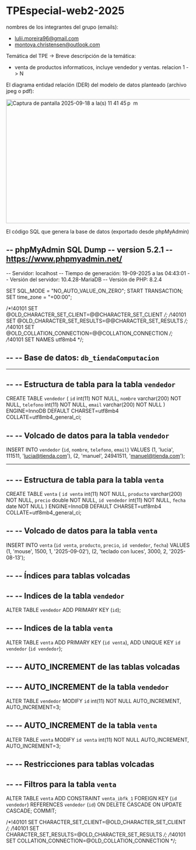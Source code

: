 # TPEspecial-web2-2025


nombres de los integrantes del grupo (emails):
 - lulii.moreira96@gmail.com
 - montoya.christensen@outlook.com
   
Temática del TPE -> Breve descripción de la temática:
 - venta de productos informaticos, incluye vendedor y ventas. relacion 1 -> N


El diagrama entidad relación (DER) del modelo de datos planteado (archivo jpeg o pdf):

<img width="636" height="339" alt="Captura de pantalla 2025-09-18 a la(s) 11 41 45 p  m" src="https://github.com/user-attachments/assets/763f5723-74b3-4932-a2af-5a83b9bf06e7" />

El código SQL que genera la base de datos (exportado desde phpMyAdmin)

-- phpMyAdmin SQL Dump
-- version 5.2.1
-- https://www.phpmyadmin.net/
--
-- Servidor: localhost
-- Tiempo de generación: 19-09-2025 a las 04:43:01
-- Versión del servidor: 10.4.28-MariaDB
-- Versión de PHP: 8.2.4

SET SQL_MODE = "NO_AUTO_VALUE_ON_ZERO";
START TRANSACTION;
SET time_zone = "+00:00";


/*!40101 SET @OLD_CHARACTER_SET_CLIENT=@@CHARACTER_SET_CLIENT */;
/*!40101 SET @OLD_CHARACTER_SET_RESULTS=@@CHARACTER_SET_RESULTS */;
/*!40101 SET @OLD_COLLATION_CONNECTION=@@COLLATION_CONNECTION */;
/*!40101 SET NAMES utf8mb4 */;

--
-- Base de datos: `db_tiendaComputacion`
--

-- --------------------------------------------------------

--
-- Estructura de tabla para la tabla `vendedor`
--

CREATE TABLE `vendedor` (
  `id` int(11) NOT NULL,
  `nombre` varchar(200) NOT NULL,
  `telefono` int(11) NOT NULL,
  `email` varchar(200) NOT NULL
) ENGINE=InnoDB DEFAULT CHARSET=utf8mb4 COLLATE=utf8mb4_general_ci;

--
-- Volcado de datos para la tabla `vendedor`
--

INSERT INTO `vendedor` (`id`, `nombre`, `telefono`, `email`) VALUES
(1, 'lucia', 111511, 'lucia@tienda.com'),
(2, 'manuel', 24941511, 'manuel@tienda.com');

-- --------------------------------------------------------

--
-- Estructura de tabla para la tabla `venta`
--

CREATE TABLE `venta` (
  `id venta` int(11) NOT NULL,
  `producto` varchar(200) NOT NULL,
  `precio` double NOT NULL,
  `id vendedor` int(11) NOT NULL,
  `fecha` date NOT NULL
) ENGINE=InnoDB DEFAULT CHARSET=utf8mb4 COLLATE=utf8mb4_general_ci;

--
-- Volcado de datos para la tabla `venta`
--

INSERT INTO `venta` (`id venta`, `producto`, `precio`, `id vendedor`, `fecha`) VALUES
(1, 'mouse', 1500, 1, '2025-09-02'),
(2, 'teclado con luces', 3000, 2, '2025-08-13');

--
-- Índices para tablas volcadas
--

--
-- Indices de la tabla `vendedor`
--
ALTER TABLE `vendedor`
  ADD PRIMARY KEY (`id`);

--
-- Indices de la tabla `venta`
--
ALTER TABLE `venta`
  ADD PRIMARY KEY (`id venta`),
  ADD UNIQUE KEY `id vendedor` (`id vendedor`);

--
-- AUTO_INCREMENT de las tablas volcadas
--

--
-- AUTO_INCREMENT de la tabla `vendedor`
--
ALTER TABLE `vendedor`
  MODIFY `id` int(11) NOT NULL AUTO_INCREMENT, AUTO_INCREMENT=3;

--
-- AUTO_INCREMENT de la tabla `venta`
--
ALTER TABLE `venta`
  MODIFY `id venta` int(11) NOT NULL AUTO_INCREMENT, AUTO_INCREMENT=3;

--
-- Restricciones para tablas volcadas
--

--
-- Filtros para la tabla `venta`
--
ALTER TABLE `venta`
  ADD CONSTRAINT `venta_ibfk_1` FOREIGN KEY (`id vendedor`) REFERENCES `vendedor` (`id`) ON DELETE CASCADE ON UPDATE CASCADE;
COMMIT;

/*!40101 SET CHARACTER_SET_CLIENT=@OLD_CHARACTER_SET_CLIENT */;
/*!40101 SET CHARACTER_SET_RESULTS=@OLD_CHARACTER_SET_RESULTS */;
/*!40101 SET COLLATION_CONNECTION=@OLD_COLLATION_CONNECTION */;

